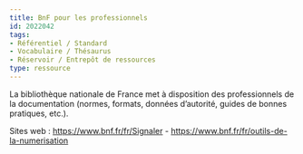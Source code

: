 ```yaml
---
title: BnF pour les professionnels
id: 2022042
tags:
- Référentiel / Standard
- Vocabulaire / Thésaurus
- Réservoir / Entrepôt de ressources
type: ressource
---
```


La bibliothèque nationale de France met à disposition des professionnels de la documentation (normes, formats, données d’autorité, guides de bonnes pratiques, etc.).



Sites web : <https://www.bnf.fr/fr/Signaler> - <https://www.bnf.fr/fr/outils-de-la-numerisation>

